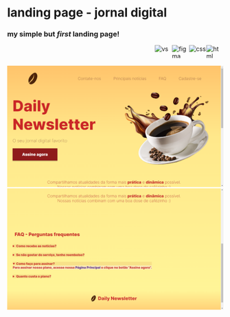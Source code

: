 # landing page - jornal digital

<h3> my simple but <i>first</i> landing page! </h3>

<img align="right" alt="html" height="30" width="40" src="https://logodownload.org/wp-content/uploads/2016/10/html5-logo-10.png">
<img align="right" alt="css" height="30" width="40" src="https://logospng.org/download/css-3/logo-css-3-2048.png">
<img align="right" alt="figma" height="30" width="40" src="https://upload.wikimedia.org/wikipedia/commons/3/33/Figma-logo.svg">
<img align="right" alt="vs" height="30" width="40" src="https://upload.wikimedia.org/wikipedia/commons/thumb/9/9a/Visual_Studio_Code_1.35_icon.svg/2048px-Visual_Studio_Code_1.35_icon.svg.png">
<br>
<br>

 ![Landing Page](https://raw.githubusercontent.com/anneestherlf/landing-page-jornal/main/landing%20page/images/readme/dailynewsletter1.png)
 ![Landing Page](https://raw.githubusercontent.com/anneestherlf/landing-page-jornal/main/landing%20page/images/readme/dailynewsletter2.png)
